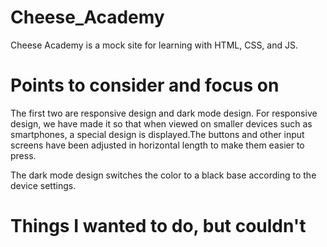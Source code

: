 # Cheese_Academy

Cheese Academy is a mock site for learning with HTML, CSS, and JS.

# Points to consider and focus on

The first two are responsive design and dark mode design.
For responsive design, we have made it so that when viewed on smaller devices such as smartphones, a special design is displayed.The buttons and other input screens have been adjusted in horizontal length to make them easier to press.

The dark mode design switches the color to a black base according to the device settings.


# Things I wanted to do, but couldn't